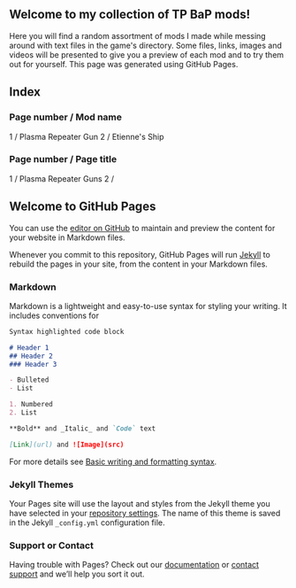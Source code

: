 ## Welcome to my collection of TP BaP mods!

Here you will find a random assortment of mods I made while messing around with text files in the game's directory. Some files, links, images and videos will be presented to give you a preview of each mod and to try them out for yourself. This page was generated using GitHub Pages.

## Index

### Page number / Mod name

1 / Plasma Repeater Gun
2 / Etienne's Ship

### Page number / Page title
1 / Plasma Repeater Guns
2 / 

## Welcome to GitHub Pages

You can use the [editor on GitHub](https://github.com/Karateka95/Karateka95.github.io/edit/main/README.md) to maintain and preview the content for your website in Markdown files.

Whenever you commit to this repository, GitHub Pages will run [Jekyll](https://jekyllrb.com/) to rebuild the pages in your site, from the content in your Markdown files.

### Markdown

Markdown is a lightweight and easy-to-use syntax for styling your writing. It includes conventions for

```markdown
Syntax highlighted code block

# Header 1
## Header 2
### Header 3

- Bulleted
- List

1. Numbered
2. List

**Bold** and _Italic_ and `Code` text

[Link](url) and ![Image](src)
```

For more details see [Basic writing and formatting syntax](https://docs.github.com/en/github/writing-on-github/getting-started-with-writing-and-formatting-on-github/basic-writing-and-formatting-syntax).

### Jekyll Themes

Your Pages site will use the layout and styles from the Jekyll theme you have selected in your [repository settings](https://github.com/Karateka95/Karateka95.github.io/settings/pages). The name of this theme is saved in the Jekyll `_config.yml` configuration file.

### Support or Contact

Having trouble with Pages? Check out our [documentation](https://docs.github.com/categories/github-pages-basics/) or [contact support](https://support.github.com/contact) and we’ll help you sort it out.
